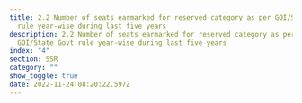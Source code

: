 ```yaml
---
title: 2.2 Number of seats earmarked for reserved category as per GOI/State Govt
  rule year-wise during last five years
description: 2.2 Number of seats earmarked for reserved category as per
  GOI/State Govt rule year-wise during last five years
index: "4"
section: SSR
category: ""
show_toggle: true
date: 2022-11-24T08:20:22.597Z
---
```

